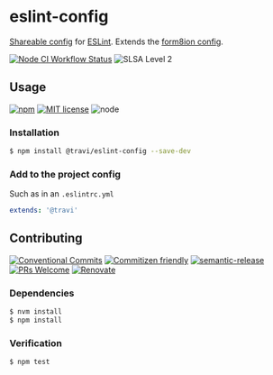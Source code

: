 # eslint-config

[Shareable config](https://eslint.org/docs/developer-guide/shareable-configs)
for [ESLint](https://eslint.org). Extends the [form8ion config](https://github.com/form8ion/eslint-config).

<!--status-badges start -->

[![Node CI Workflow Status][github-actions-ci-badge]][github-actions-ci-link]
![SLSA Level 2][slsa-badge]

<!--status-badges end -->

## Usage

<!--consumer-badges start -->

[![npm][npm-badge]][npm-link]
[![MIT license][license-badge]][license-link]
![node][node-badge]

<!--consumer-badges end -->

### Installation

```sh
$ npm install @travi/eslint-config --save-dev
```

### Add to the project config

Such as in an `.eslintrc.yml`

```yml
extends: '@travi'
```

## Contributing

<!--contribution-badges start -->

[![Conventional Commits][commit-convention-badge]][commit-convention-link]
[![Commitizen friendly][commitizen-badge]][commitizen-link]
[![semantic-release][semantic-release-badge]][semantic-release-link]
[![PRs Welcome][PRs-badge]][PRs-link]
[![Renovate][renovate-badge]][renovate-link]

<!--contribution-badges end -->

### Dependencies

```sh
$ nvm install
$ npm install
```

### Verification

```sh
$ npm test
```

[npm-link]: https://www.npmjs.com/package/@travi/eslint-config

[npm-badge]: https://img.shields.io/npm/v/@travi/eslint-config?logo=npm

[license-link]: LICENSE

[license-badge]: https://img.shields.io/github/license/travi/eslint-config.svg

[commit-convention-link]: https://conventionalcommits.org

[commit-convention-badge]: https://img.shields.io/badge/Conventional%20Commits-1.0.0-yellow.svg

[commitizen-link]: http://commitizen.github.io/cz-cli/

[commitizen-badge]: https://img.shields.io/badge/commitizen-friendly-brightgreen.svg

[semantic-release-link]: https://github.com/semantic-release/semantic-release

[semantic-release-badge]: https://img.shields.io/badge/semantic--release-angular-e10079?logo=semantic-release

[PRs-link]: http://makeapullrequest.com

[PRs-badge]: https://img.shields.io/badge/PRs-welcome-brightgreen.svg

[renovate-link]: https://renovatebot.com

[renovate-badge]: https://img.shields.io/badge/renovate-enabled-brightgreen.svg?logo=renovatebot

[github-actions-ci-link]: https://github.com/travi/eslint-config/actions?query=workflow%3A%22Node.js+CI%22+branch%3Amaster

[github-actions-ci-badge]: https://img.shields.io/github/actions/workflow/status/travi/eslint-config/node-ci.yml.svg?branch=master&logo=github

[node-badge]: https://img.shields.io/node/v/@travi/eslint-config?logo=node.js

[slsa-badge]: https://slsa.dev/images/gh-badge-level2.svg
